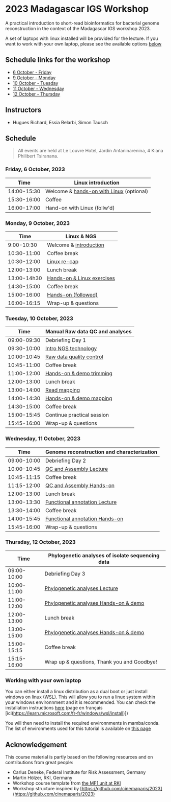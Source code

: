 # 2023 Madagascar IGS Workshop 

A practical introduction to short-read bioinformatics for bacterial genome reconstruction in the context of the Madagascar IGS workshop 2023.

A set of laptops with linux installed will be provided for the lecture. If you want to work with your own laptop, please see the available options [below](#5)

## Schedule links for the workshop
* [6 October - Friday](#0)
* [9 October - Monday](#1)  
* [10 October - Tuesday](#2)  
* [11 October - Wednesday](#3)  
* [12 October - Thursday](#4)  

## Instructors

* Hugues Richard, Essia Belarbi, Simon Tausch

## Schedule

> All events are held at Le Louvre Hotel,
> Jardin Antaninarenina, 4 Kiana Philibert Tsiranana.

### <a name="0"></a> Friday, 6 October, 2023
| Time        | Linux introduction |
| --          | --               |
| 14:00-15:30 | Welcome & [hands-on with Linux](day00-friday/intro.md) (optional)|
| 15:30-16:00 | Coffee | 
| 16:00-17:00 | Hand-on with Linux (follw'd) | 


### <a name="1"></a> Monday, 9 October, 2023
| Time        | Linux & NGS |
| --          | --               |
| 9:00-10:30 | Welcome & [introduction](day01-monday/general.md) |
| 10:30-11:00 | Coffee break | 
| 10:30-12:00 | [Linux re-cap](day01-monday/linux.md) |
| 12:00-13:00 | Lunch break |
| 13:00-14h30 | [Hands-on & Linux exercises](day01-monday/general.md)
| 14:30-15:00 | Coffee break |
| 15:00-16:00 | [Hands-on (followed)](day01-monday/general.md) |
| 16:00-16:15 | Wrap-up & questions |

### <a name="2"></a> Tuesday, 10 October, 2023

| Time        | Manual Raw data QC and analyses|
| --          | --               |
| 09:00-09:30 | Debriefing Day 1 |
| 09:30-10:00 | [Intro NGS technology](day02-tuesday/README.md) | 
| 10:00-10:45 | [Raw data quality control](day02-tuesday/trimming.md) |
| 10:45-11:00 | Coffee break |
| 11:00-12:00 | [Hands-on & demo trimming](day02-tuesday/trimming.md) |
| 12:00-13:00 | Lunch break |
| 13:00-14:00 | [Read mapping](day02-tuesday/mapping.md) |
| 14:00-14:30 | [Hands-on & demo mapping](day02-tuesday/mapping.md) |
| 14:30-15:00 | Coffee break |
| 15:00-15:45 | Continue practical session |
| 15:45-16:00 | Wrap-up & questions |


### <a name="3"></a> Wednesday, 11 October, 2023

| Time        | Genome reconstruction and characterization |
| --          | --               |
| 09:00-10:00 | Debriefing Day 2 |
| 10:00-10:45 | [QC and Assembly Lecture](day03-wednesday/aquamis.md) |
| 10:45-11:15 | Coffee break |
| 11:15-12:00 | [QC and Assembly Hands-on](day03-wednesday/aquamis.md) |
| 12:00-13:00 | Lunch break |
| 13:00-13:30 | [Functional annotation Lecture](day03-wednesday/functionalannotation.md) |
| 13:30-14:00 | Coffee break |
| 14:00-15:45 | [Functional annotation Hands-on](day03-wednesday/functionalannotation.md) |
| 15:45-16:00 | Wrap-up & questions |

### <a name="4"></a> Thursday, 12 October, 2023

| Time        | Phylogenetic analyses of isolate sequencing data |
| --          | --               |
| 09:00-10:00 | Debriefing Day 3 |
| 10:00-11:00 | [Phylogenetic analyses Lecture](day04-thursday/phylogeny.md) |
| 11:00-12:00 | [Phylogenetic analyses Hands-on & demo](day04-thursday/phylogeny.md) |
| 12:00-13:00 | Lunch break |
| 13:00-15:00 | [Phylogenetic analyses Hands-on & demo](day04-thursday/phylogeny.md) |
| 15:00-15:15 | Coffee break |
| 15:15-16:00 | Wrap up & questions, Thank you and Goodbye! |


### <a name="5"></a> Working with your own laptop

You can either install a linux distribution as a dual boot or just install windows on linux (WSL). This will allow you to run a linux system within your windows environnment and it is recommended. You can check the installation instructions [here](https://learn.microsoft.com/en-us/windows/wsl/install) (page en français [ici(https://learn.microsoft.com/fr-fr/windows/wsl/install)])

You will then need to install the required environnments in mamba/conda. The list of environments used for this tutorial is available on [this page](mamba_commands.md)

## Acknowledgement

This course material is partly based on the following resources and on contributions from great people:

* Carlus Deneke, Federal Institute for Risk Assessment, Germany
* Martin Hölzer, RKI, Germany
* Workshop course template from [the MF1 unit at RKI](https://github.com/rki-mf1/)
* Workshop structure inspired by [https://github.com/cinemaparis/2023](https://github.com/cinemaparis/2023)
